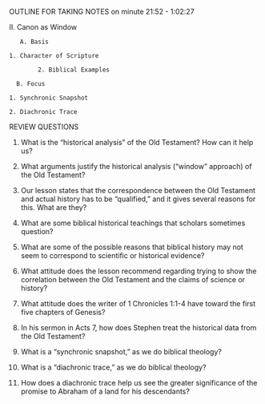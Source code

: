 OUTLINE FOR TAKING NOTES on minute 21:52 - 1:02:27

II. Canon as Window 
 
       A. Basis 

  	1. Character of Scripture 

        	2. Biblical Examples 

      B. Focus 

  	1. Synchronic Snapshot 

  	2. Diachronic Trace 


REVIEW QUESTIONS

1. What is the “historical analysis” of the Old Testament? How can it help us?

2. What arguments justify the historical analysis (“window” approach) of the Old Testament?

3. Our lesson states that the correspondence between the Old Testament and actual history has to be “qualified,” and it gives several reasons for this. What are they?

4. What are some biblical historical teachings that scholars sometimes question? 

5. What are some of the possible reasons that biblical history may not seem to correspond to scientific or historical evidence? 

6. What attitude does the lesson recommend regarding trying to show the correlation between the Old Testament and the claims of science or history? 

7. What attitude does the writer of 1 Chronicles 1:1-4 have toward the first five chapters of Genesis? 

8. In his sermon in Acts 7, how does Stephen treat the historical data from the Old Testament?

9. What is a “synchronic snapshot,” as we do biblical theology? 

10. What is a “diachronic trace,” as we do biblical theology? 

11. How does a diachronic trace help us see the greater significance of the promise to Abraham of a land for his descendants? 
